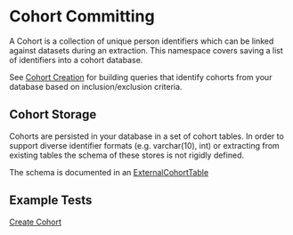﻿# Cohort Committing

A Cohort is a collection of unique person identifiers which can be linked against datasets during an extraction.  This namespace covers saving a list of identifiers into a cohort database.

See [Cohort Creation](../CohortCreation/CohortCreation.md) for building queries that identify cohorts from your database based on inclusion/exclusion criteria.

## Cohort Storage

Cohorts are persisted in your database in a set of cohort tables.  In order to support diverse identifier formats (e.g. varchar(10), int) or extracting from existing tables the schema of these stores is not rigidly defined.  

The schema is documented in an [ExternalCohortTable]

## Example Tests

[Create Cohort](../../Rdmp.Core.Tests/CohortCommitting/CommitCohortExample.cs)

[ExternalCohortTable]: ../../Documentation/CodeTutorials/Glossary.md#ExternalCohortTable
